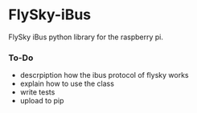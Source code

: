 # FlySky-iBus
FlySky iBus python library for the raspberry pi.

### To-Do

- descrpiption how the ibus protocol of flysky works
- explain how to use the class
- write tests
- upload to pip
